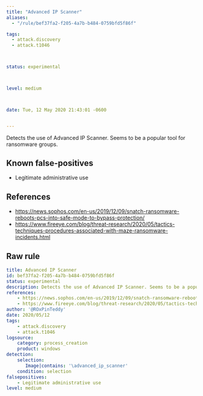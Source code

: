 ```yaml
---
title: "Advanced IP Scanner"
aliases:
  - "/rule/bef37fa2-f205-4a7b-b484-0759bfd5f86f"

tags:
  - attack.discovery
  - attack.t1046



status: experimental



level: medium



date: Tue, 12 May 2020 21:43:01 -0600


---
```


Detects the use of Advanced IP Scanner. Seems to be a popular tool for ransomware groups.

<!--more-->


## Known false-positives

* Legitimate administrative use



## References

* https://news.sophos.com/en-us/2019/12/09/snatch-ransomware-reboots-pcs-into-safe-mode-to-bypass-protection/
* https://www.fireeye.com/blog/threat-research/2020/05/tactics-techniques-procedures-associated-with-maze-ransomware-incidents.html


## Raw rule
```yaml
title: Advanced IP Scanner 
id: bef37fa2-f205-4a7b-b484-0759bfd5f86f
status: experimental
description: Detects the use of Advanced IP Scanner. Seems to be a popular tool for ransomware groups.
references:
    - https://news.sophos.com/en-us/2019/12/09/snatch-ransomware-reboots-pcs-into-safe-mode-to-bypass-protection/
    - https://www.fireeye.com/blog/threat-research/2020/05/tactics-techniques-procedures-associated-with-maze-ransomware-incidents.html
author: '@ROxPinTeddy'
date: 2020/05/12
tags:
    - attack.discovery
    - attack.t1046
logsource:
    category: process_creation
    product: windows
detection:
    selection:
       Image|contains: '\advanced_ip_scanner'
    condition: selection
falsepositives:
    - Legitimate administrative use
level: medium

```
